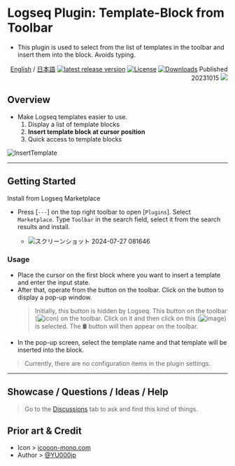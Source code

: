 # Logseq Plugin: Template-Block from Toolbar

- This plugin is used to select from the list of templates in the toolbar and insert them into the block. Avoids typing.

<div align="right">
 
[English](https://github.com/YU000jp/logseq-plugin-template-block-from-toolbar) / [日本語](https://github.com/YU000jp/logseq-plugin-template-block-from-toolbar/blob/main/readme.ja.md) [![latest release version](https://img.shields.io/github/v/release/YU000jp/logseq-plugin-template-block-from-toolbar)](https://github.com/YU000jp/logseq-plugin-template-block-from-toolbar/releases) [![License](https://img.shields.io/github/license/YU000jp/logseq-plugin-template-block-from-toolbar?color=blue)](https://github.com/YU000jp/logseq-plugin-template-block-from-toolbar/LICENSE) [![Downloads](https://img.shields.io/github/downloads/YU000jp/logseq-plugin-template-block-from-toolbar/total.svg)](https://github.com/YU000jp/logseq-plugin-template-block-from-toolbar/releases)
 Published 20231015 <a href="https://www.buymeacoffee.com/yu000japan"><img src="https://img.buymeacoffee.com/button-api/?text=Buy me a pizza&emoji=🍕&slug=yu000japan&button_colour=FFDD00&font_colour=000000&font_family=Poppins&outline_colour=000000&coffee_colour=ffffff" /></a>
 </div>

## Overview

- Make Logseq templates easier to use.
  1. Display a list of template blocks
  2. **Insert template block at cursor position**
  3. Quick access to template blocks

![InsertTemplate](https://github.com/user-attachments/assets/1466036b-41cc-4311-9744-02ba445fa329)

---

## Getting Started

Install from Logseq Marketplace
  - Press [`---`] on the top right toolbar to open [`Plugins`]. Select `Marketplace`. Type `Toolbar` in the search field, select it from the search results and install.

    - ![スクリーンショット 2024-07-27 081646](https://github.com/user-attachments/assets/fe2efa56-cfd3-4a93-80f9-e6a041da072a)

### Usage

- Place the cursor on the first block where you want to insert a template and enter the input state.
- After that, operate from the button on the toolbar. Click on the button to display a pop-up window.
   > Initially, this button is hidden by Logseq. This button on the toolbar (![icon](https://github.com/YU000jp/logseq-plugin-bullet-point-custom-icon/assets/111847207/136f9d0f-9dcf-4942-9821-c9f692fcfc2f)) on the toolbar. Click on it and then click on this (![image](https://github.com/user-attachments/assets/1121f7af-b4f6-4bec-bfd3-1f3d2b97745e)) is selected. The 🛢️ button will then appear on the toolbar.
- In the pop-up screen, select the template name and that template will be inserted into the block.

> Currently, there are no configuration items in the plugin settings.

---

## Showcase / Questions / Ideas / Help

> Go to the [Discussions](https://github.com/YU000jp/logseq-plugin-template-block-from-toolbar/discussions) tab to ask and find this kind of things.

## Prior art & Credit

- Icon > [icooon-mono.com](https://icooon-mono.com/10933-%e3%83%89%e3%83%a9%e3%83%a0%e7%bc%b6%e3%81%ae%e3%82%a2%e3%82%a4%e3%82%b3%e3%83%b32/)
- Author > [@YU000jp](https://github.com/YU000jp)
